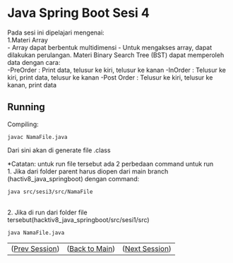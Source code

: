 # Java Spring Boot Sesi 4

Pada sesi ini dipelajari mengenai:\
    1.Materi Array\
        - Array dapat berbentuk multidimensi
        - Untuk mengakses array, dapat dilakukan perulangan.
    Materi Binary Search Tree (BST) dapat memperoleh data dengan cara:\
        -PreOrder : Print data, telusur ke kiri, telusur ke kanan
        -InOrder : Telusur ke kiri, print data, telusur ke kanan
        -Post Order : Telusur ke kiri, telusur ke kanan, print data 


## Running
Compiling: 

    javac NamaFile.java
Dari sini akan di generate file .class

*Catatan: untuk run file tersebut ada 2 perbedaan command untuk run\
    1. Jika dari folder parent harus diopen dari main branch (hactiv8_java_springboot) dengan command:

    java src/sesi3/src/NamaFile
\
2. Jika di run dari folder file tersebut(hacktiv8_java_springboot/src/sesi1/src)

    java NamaFile.java

<table align="center" style="border:none;">
  <tr>
    <td>(<a href="https://github.com/farlhmd/hacktiv8_java_springboot/tree/main/src/sesi2">Prev Session</a>)</td>
    <td>(<a href="https://github.com/farlhmd/hacktiv8_java_springboot">Back to Main</a>)</td>
    <td>(<a href="https://github.com/farlhmd/hacktiv8_java_springboot/tree/main/src/sesi4">Next Session</a>)</td>
  </tr>
</table>
    


